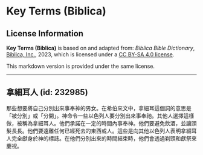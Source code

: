 # Key Terms (Biblica)

## License Information

**Key Terms (Biblica)** is based on and adapted from: _Biblica Bible Dictionary_, [Biblica, Inc.](https://www.biblica.com/), 2023, which is licensed under a [CC BY-SA 4.0 license](https://creativecommons.org/licenses/by-sa/4.0/legalcode.en).

This markdown version is provided under the same license.



--------------------------------

## 拿細耳人 (id: 232985)

那些想要將自己分別出來事奉神的男女。在希伯來文中，拿細耳這個詞的意思是「被分別」或「分開」。神命令一些以色列人要分別出來事奉祂。其他人選擇這樣做，被稱為拿細耳人。他們承諾在一定的時間內事奉神。他們要避免飲酒，並讓頭髮長長。他們要遠離任何已經死去的東西或人。這些是向其他以色列人表明拿細耳人完全獻身於神的標誌。在他們分別出來的時間結束時，他們會透過剃頭和獻祭來慶祝。


